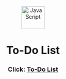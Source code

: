 <div align="center">
   <img align="center" alt="JavaScript" height="60" width="60" src="https://cdn.jsdelivr.net/gh/devicons/devicon@latest/icons/nextjs/nextjs-original.svg"/> 
  
  <h1>To-Do List</h1>
  <h3>Click: <a href="https://to-do-gray-gamma-16.vercel.app/">To-Do List</a></h3>
  <div align="start" style="display:inline_block">
  </div> 
</div>
